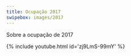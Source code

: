 ```yaml
---
title: Ocupação 2017
swipebox: images/2017
---
```

Sobre a ocupação de 2017

{% include youtube.html id='zj9LmS-99mY' %}
